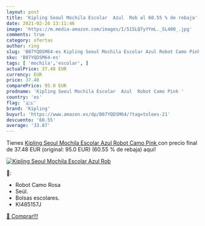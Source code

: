 ```yaml
---
layout: post
title: 'Kipling Seoul Mochila Escolar  Azul  Rob al 60.55 % de rebaja'
date: 2021-02-26 13:11:46
image: 'https://m.media-amazon.com/images/I/51SLQ7yYYmL._SL400_.jpg'
comments: true
category: ofertas
author: ring
slug: 'B07YQDSM64-es Kipling Seoul Mochila Escolar Azul Robot Camo Pink'
sku: 'B07YQDSM64-es'
tags: [ 'mochila','escolar', ]
actualPrice: 37.48 EUR
currency: EUR
price: 37.48
comparePrice: 95.0 EUR
prodname: 'Kipling Seoul Mochila Escolar  Azul  Robot Camo Pink '
country: 'es'
flag: '🇪🇸'
brand: 'Kipling'
buyurl: 'https://www.amazon.es/dp/B07YQDSM64/?tag=tolees-21'
descuento: '60.55'
average: '33.87'
---
```


Tienes [Kipling Seoul Mochila Escolar  Azul  Robot Camo Pink ](https://www.amazon.es/dp/B07YQDSM64/?tag=tolees-21) con precio final de  37.48 EUR (original: 95.0 EUR) (60.55 %  de rebaja) aqui!

[![Kipling Seoul Mochila Escolar  Azul  Rob](https://m.media-amazon.com/images/I/51SLQ7yYYmL._SL400_.jpg)](https://www.amazon.es/dp/B07YQDSM64/?tag=tolees-21)

🔎:

- Robot Camo Rosa
- Seúl.
- Bolsas escolares.
- KI485157J

[🛒 Comprar!!!](https://www.amazon.es/dp/B07YQDSM64/?tag=tolees-21)
